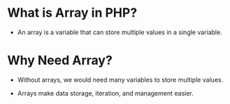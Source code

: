 # What is Array in PHP?

-   An array is a variable that can store multiple values in a single variable.

# Why Need Array?

-   Without arrays, we would need many variables to store multiple values.

-   Arrays make data storage, iteration, and management easier.
